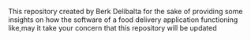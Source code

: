 This repository created by Berk Delibalta for the sake of providing some insights on how the software of a food delivery application functioning like,may it take your concern that this repository will be updated
